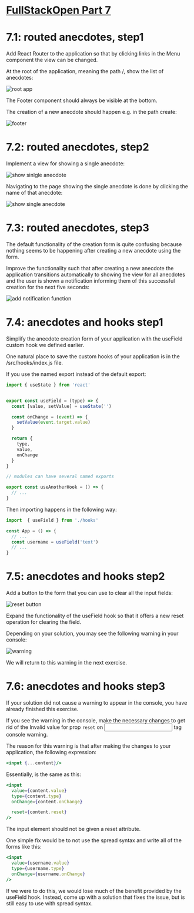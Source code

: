 # [FullStackOpen Part 7](https://fullstackopen.com/en/part7)

# 7.1: routed anecdotes, step1
Add React Router to the application so that by clicking links in the Menu component the view can be changed.

At the root of the application, meaning the path /, show the list of anecdotes:

![root app](https://fullstackopen.com/static/57c61f000e5eddce42c3a345c2819b77/5a190/40.png)

The Footer component should always be visible at the bottom.

The creation of a new anecdote should happen e.g. in the path create:

![footer](https://fullstackopen.com/static/c393db40b64e8eadd1220bdfccc8eede/5a190/41.png)

# 7.2: routed anecdotes, step2
Implement a view for showing a single anecdote:

![show sinlgle anecdote](https://fullstackopen.com/static/3287ad77ebb90dfac2d734d9801b20b0/5a190/42.png)

Navigating to the page showing the single anecdote is done by clicking the name of that anecdote:

![show single anecdote](https://fullstackopen.com/static/116f966d64a03287b86a6e6a03f6ba81/5a190/43.png)

# 7.3: routed anecdotes, step3
The default functionality of the creation form is quite confusing because nothing seems to be happening after creating a new anecdote using the form.

Improve the functionality such that after creating a new anecdote the application transitions automatically to showing the view for all anecdotes and the user is shown a notification informing them of this successful creation for the next five seconds:

![add notification function](https://fullstackopen.com/static/7640caca8b2a611c4f6203f343b996f9/5a190/44.png)

# 7.4: anecdotes and hooks step1
Simplify the anecdote creation form of your application with the useField custom hook we defined earlier.

One natural place to save the custom hooks of your application is in the /src/hooks/index.js file.

If you use the named export instead of the default export:

```jsx
import { useState } from 'react'


export const useField = (type) => {
  const [value, setValue] = useState('')

  const onChange = (event) => {
    setValue(event.target.value)
  }

  return {
    type,
    value,
    onChange
  }
}

// modules can have several named exports

export const useAnotherHook = () => {
  // ...
}
```

Then importing happens in the following way:

```jsx
import  { useField } from './hooks'

const App = () => {
  // ...
  const username = useField('text')
  // ...
}
```

# 7.5: anecdotes and hooks step2
Add a button to the form that you can use to clear all the input fields:

![reset button](https://fullstackopen.com/static/1bce1cdac08279ba132f61a614900b94/5a190/61ea.png)

Expand the functionality of the useField hook so that it offers a new reset operation for clearing the field.

Depending on your solution, you may see the following warning in your console:

![warning](https://fullstackopen.com/static/c4f6d266117f4d881d1df60a4ca3b9f5/5a190/62ea.png)

We will return to this warning in the next exercise.

# 7.6: anecdotes and hooks step3
If your solution did not cause a warning to appear in the console, you have already finished this exercise.

If you see the warning in the console, make the necessary changes to get rid of the Invalid value for prop `reset` on <input> tag console warning.

The reason for this warning is that after making the changes to your application, the following expression:

```jsx
<input {...content}/>
```

Essentially, is the same as this:

```jsx
<input
  value={content.value} 
  type={content.type}
  onChange={content.onChange}

  reset={content.reset}
/>
```

The input element should not be given a reset attribute.

One simple fix would be to not use the spread syntax and write all of the forms like this:

```jsx
<input
  value={username.value} 
  type={username.type}
  onChange={username.onChange}
/>
```

If we were to do this, we would lose much of the benefit provided by the useField hook. Instead, come up with a solution that fixes the issue, but is still easy to use with spread syntax.
